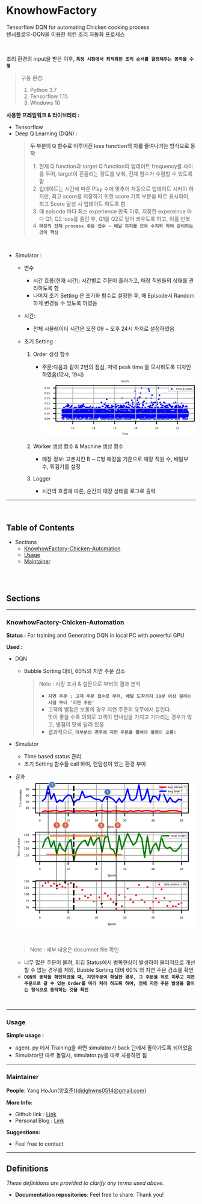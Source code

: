 # KnowhowFactory

Tensorflow DQN for automating Chicken cooking process<br/>
텐서플로우-DQN을 이용한 치킨 조리 자동화 프로세스<br/>

<br/>

조리 환경의 input을 받은 이후, **`특정 시점에서 최적화된 조리 순서를 결정해주는 동작을 수행`**

> 구동 환경:
>
> 1. Python 3.7
> 2. Tensorflow 1.15
> 3. Windows 10

**사용한 프레임워크 & 라이브러리 :**

- Tensorflow
- Deep Q Learning (DQN) :
  > **두 부분의 Q 함수로 이루어진 loss function의 차를 줄여나가는 방식으로 동작** <br/>
  >
  > 1. 현재 Q function과 target Q function의 업데이트 frequency를 차이를 두어, target이 흔들리는 정도를 낮춰, 전체 함수가 수렴할 수 있도록 함 <br/>
  > 2. 업데이트는 시간에 따른 Play 수에 맞추어 자동으로 업데이트 시켜야 하지만, 최고 score를 저장하기 위한 score 기록 부분을 따로 표시하여, 최고 Score 달성 시 업데이트 하도록 함<br/>
  > 3. 매 episode 마다 최소 experience 만족 이후, 지정한 expereince 마다 Q1, Q2 loss를 줄인 후, Q1을 Q2로 덮어 씌우도록 하고, 이를 반복
  > 4. **`매장의 전체 process 주문 접수 ~ 배달 까지를 모두 수치화 하여 관리하는 것이 핵심`**

<br>

- Simulator :

  - 변수

    - 시간 흐름(현재 시간): 시간별로 주문이 흘러가고, 매장 직원들의 상태를 관리하도록 함
    - 나머지 초기 Setting 은 초기화 함수로 설정한 후, 매 Episode시 Random하게 변경될 수 있도록 하였음

  - 시간:

    - 전체 시뮬레이터 시간은 오전 09 ~ 오후 24시 까지로 설정하였음

  - 초기 Setting :

    1. Order 생성 함수
       - 주문:다음과 같이 2번의 점심, 저녁 peak time 을 모사하도록 디자인 하였음(12시, 19시)
         <img src='images/2021-09-23-20-29-45.png' />
    2. Worker 생성 함수 & Machine 생성 함수

       - 매장 정보: 교촌치킨 B ~ C형 매장을 기준으로 매장 직원 수, 배달부 수, 튀김기를 설정

    3. Logger <br>
       - 시간의 흐름에 따른, 순간의 매장 상태를 로그로 출력

---

<br/>

## Table of Contents

<!-- https://github.com/didghwns0514/KnowhowFactory-Chicken-Automation -->
<!-- https://github.com/didghwns0514/KnowhowFactory-Chicken-Automation/blob/main/README.md -->

- Sections
  - [KnowhowFactory-Chicken-Automation](https://github.com/didghwns0514/KnowhowFactory-Chicken-Automation/blob/main/README.md#KnowhowFactory-Chicken-Automation)
  - [Usage](https://github.com/didghwns0514/KnowhowFactory-Chicken-Automation/blob/main/README.md#Usage)
  - [Maintainer](https://github.com/didghwns0514/KnowhowFactory-Chicken-Automation/blob/main/README.md#Maintainer)

<br/>
<br/>

## Sections

---

### KnowhowFactory-Chicken-Automation

**Status :** For training and Generating DQN in local PC with powerful GPU

**Used :**

- DQN

  - Bubble Sorting 대비, 60%의 지연 주문 감소
    > Note : 시장 조사 & 설문으로 부터의 결과 분석 <br>
    >
    > - **`지연 주문 : 고객 주문 접수로 부터, 배달 도착까지 30분 이상 걸리는 시점 부터 '지연 주문'`** <br>
    > - 고객의 별점은 보통의 경우 지연 주문의 유무에서 갈린다.  
    >    맛이 좋을 수록 의외로 고객이 인내심을 가지고 기다리는 경우가 많고, 별점이 맛에 달려 있음 <br>
    > - 결과적으로, **`대부분의 경우에 지연 주문을 줄여야 별점이 오름!`**

- Simulator
  - Time based status 관리
  - 초기 Setting 함수들 call 하여, 랜덤성이 있는 환경 부여

<bn>

- 결과
  <img src='images/2021-09-23-20-52-06.png' />

  <br>

  > Note : 세부 내용은 documnet file 확인

  - 너무 많은 주문이 몰려, 튀김 Status에서 병목현상이 발생하여 물리적으로 개선할 수 없는 경우를 제외, Bubble Sorting 대비 60% 의 지연 주문 감소를 확인
  - **`DQN의 동작을 확인하였을 때, 지연주문이 확실한 경우, 그 주문을 뒤로 미루고 지연 주문으로 갈 수 있는 Order를 미리 처리 하도록 하여, 전체 지연 주문 발생을 줄이는 형식으로 동작하는 것을 확인`**

<br/>

---

### Usage

**Simple usage :**

- agent. py 에서 Training을 하면 simulator가 back 단에서 돌아가도록 되어있음
- Simulator만 따로 돌릴시, simulator.py를 따로 사용하면 됨

---

### Maintainer

**People**: Yang HoJun(양호준)(didghwns0514@gmail.com)

**More Info:**

- Github link : [Link](https://github.com/didghwns0514/KnowhowFactory-Chicken-Automation)
- Personal Blog : [Link](https://korshika.tistory.com/)

**Suggestions:**

- Feel free to contact

---

## Definitions

_These definitions are provided to clarify any terms used above._

- **Documentation repositories**: Feel free to share. Thank you!
